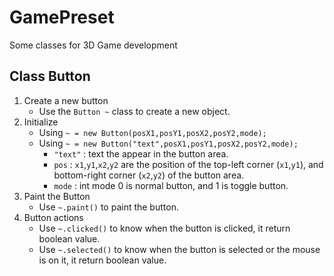 # GamePreset
Some classes for 3D Game development

## Class Button
1. Create a new button
	*	Use the `Button ~` class to create a new object.
2. Initialize
	*	Using `~ = new Button(posX1,posY1,posX2,posY2,mode);`
	*	Using `~ = new Button("text",posX1,posY1,posX2,posY2,mode);`
		*	`"text"`	:	text the appear in the button area.
		*	`pos`	:	`x1`,`y1`,`x2`,`y2` are the position of the top-left corner (`x1`,`y1`), and bottom-right corner (`x2`,`y2`) of the button area.
		*	`mode`	:	int mode 0 is normal button, and 1 is toggle button.
3. Paint the Button
	*	Use `~.paint()` to paint the button.
4. Button actions
	*	Use `~.clicked()` to know when the button is clicked, it return boolean value.
	*	Use `~.selected()` to know when the button is selected or the mouse is on  it, it return boolean value.